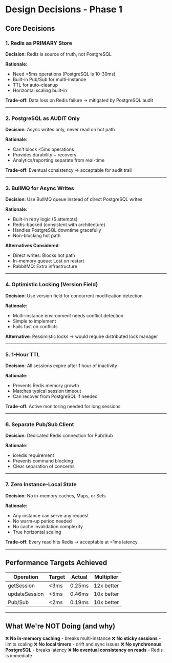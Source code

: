 # Design Decisions - Phase 1

## Core Decisions

### 1. Redis as PRIMARY Store
**Decision**: Redis is source of truth, not PostgreSQL

**Rationale**:
- Need <5ms operations (PostgreSQL is 10-30ms)
- Built-in Pub/Sub for multi-instance
- TTL for auto-cleanup
- Horizontal scaling built-in

**Trade-off**: Data loss on Redis failure → mitigated by PostgreSQL audit

---

### 2. PostgreSQL as AUDIT Only
**Decision**: Async writes only, never read on hot path

**Rationale**:
- Can't block <5ms operations
- Provides durability + recovery
- Analytics/reporting separate from real-time

**Trade-off**: Eventual consistency → acceptable for audit trail

---

### 3. BullMQ for Async Writes
**Decision**: Use BullMQ queue instead of direct PostgreSQL writes

**Rationale**:
- Built-in retry logic (5 attempts)
- Redis-backed (consistent with architecture)
- Handles PostgreSQL downtime gracefully
- Non-blocking hot path

**Alternatives Considered**:
- Direct writes: Blocks hot path
- In-memory queue: Lost on restart
- RabbitMQ: Extra infrastructure

---

### 4. Optimistic Locking (Version Field)
**Decision**: Use version field for concurrent modification detection

**Rationale**:
- Multi-instance environment needs conflict detection
- Simple to implement
- Fails fast on conflicts

**Alternative**: Pessimistic locks → would require distributed lock manager

---

### 5. 1-Hour TTL
**Decision**: All sessions expire after 1 hour of inactivity

**Rationale**:
- Prevents Redis memory growth
- Matches typical session timeout
- Can recover from PostgreSQL if needed

**Trade-off**: Active monitoring needed for long sessions

---

### 6. Separate Pub/Sub Client
**Decision**: Dedicated Redis connection for Pub/Sub

**Rationale**:
- ioredis requirement
- Prevents command blocking
- Clear separation of concerns

---

### 7. Zero Instance-Local State
**Decision**: No in-memory caches, Maps, or Sets

**Rationale**:
- Any instance can serve any request
- No warm-up period needed
- No cache invalidation complexity
- True horizontal scaling

**Trade-off**: Every read hits Redis → acceptable at <1ms latency

---

## Performance Targets Achieved

| Operation | Target | Actual | Multiplier |
|-----------|--------|--------|------------|
| getSession | <3ms | 0.25ms | 12x better |
| updateSession | <5ms | 0.46ms | 10x better |
| Pub/Sub | <2ms | 0.19ms | 10x better |

---

## What We're NOT Doing (and why)

❌ **No in-memory caching** - breaks multi-instance
❌ **No sticky sessions** - limits scaling
❌ **No local timers** - drift and sync issues
❌ **No synchronous PostgreSQL** - breaks latency
❌ **No eventual consistency on reads** - Redis is immediate
